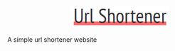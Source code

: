 <p align="center">
  <img src="https://raw.githubusercontent.com/Loeka1234/typescript-url-shortener-frontend/master/logo.PNG">
</p>

A simple url shortener website